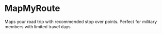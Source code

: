 # MapMyRoute
Maps your road trip with recommended stop over points. Perfect for military members with limited travel days. 
